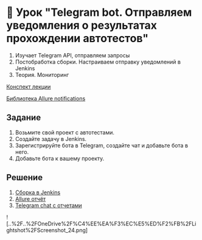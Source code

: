 # 📁 Урок "Telegram bot. Отправляем уведомления о результатах прохождении автотестов"

1. Изучает Telegram API, отправляем запросы
2. Постобработка сборки. Настраиваем отправку уведомлений в Jenkins
3. Теория. Мониторинг

[Конспект лекции](https://github.com/qa-guru/knowledge-base)

[Библиотека Allure notifications](https://github.com/qa-guru/allure-notifications)

## Задание

1. Возьмите свой проект с автотестами.
2. Создайте задачу в Jenkins.
3. Зарегистрируйте бота в Telegram, создайте чат и добавьте бота в него.
4. Добавьте бота к вашему проекту.

## Решение
1. [Сборка в Jenkins](https://jenkins.autotests.cloud/job/QA_guru_python_6_13_student_Ter-Akopova/10/)
2. [Allure отчёт](https://jenkins.autotests.cloud/job/QA_guru_python_6_13_student_Ter-Akopova/10/allure/)
3. [Telegram chat с отчетами](https://t.me/+5Su0cvYZyx9lYWMy)

![..%2F..%2FOneDrive%2F%C4%EE%EA%F3%EC%E5%ED%F2%FB%2FLightshot%2FScreenshot_24.png]